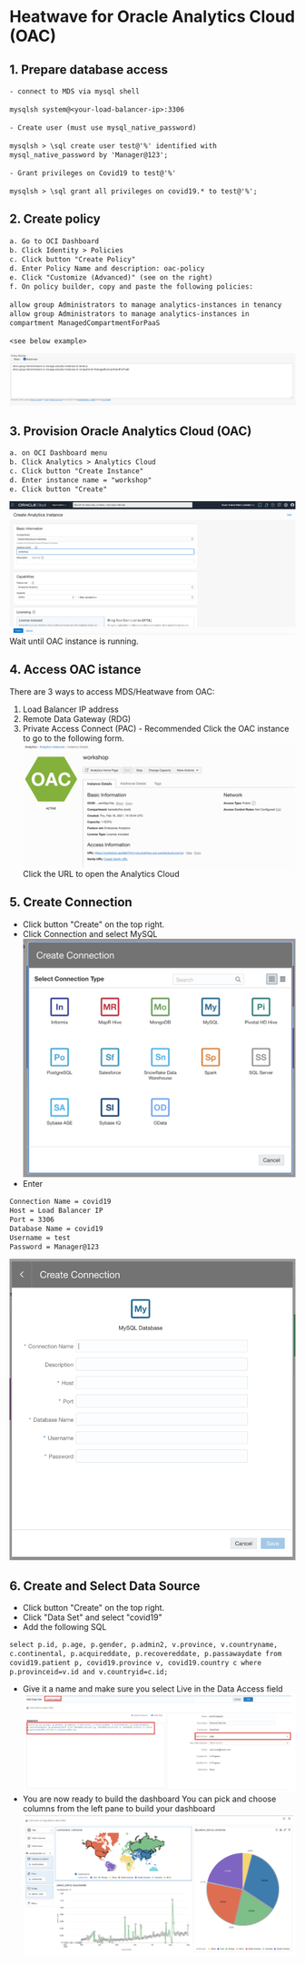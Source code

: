 # Heatwave for Oracle Analytics Cloud (OAC)
## 1. Prepare database access
```
- connect to MDS via mysql shell

mysqlsh system@<your-load-balancer-ip>:3306

- Create user (must use mysql_native_password)

mysqlsh > \sql create user test@'%' identified with mysql_native_password by 'Manager@123';

- Grant privileges on Covid19 to test@'%'

mysqlsh > \sql grant all privileges on covid19.* to test@'%';

```
## 2. Create policy
```
a. Go to OCI Dashboard
b. Click Identity > Policies
c. Click button "Create Policy"
d. Enter Policy Name and description: oac-policy
e. Click "Customize (Advanced)" (see on the right)
f. On policy builder, copy and paste the following policies:

allow group Administrators to manage analytics-instances in tenancy
allow group Administrators to manage analytics-instances in compartment ManagedCompartmentForPaaS

<see below example>
```
![Image of picture1](https://github.com/tripplea-sg/MySQL_Heatwave_Workshop/blob/main/Lab-7/Screenshot%202021-02-18%20at%2010.20.56%20PM.png)
## 3. Provision Oracle Analytics Cloud (OAC)
```
a. on OCI Dashboard menu
b. Click Analytics > Analytics Cloud
c. Click button "Create Instance"
d. Enter instance name = "workshop"
e. Click button "Create"
```
![Image of picture1](https://github.com/tripplea-sg/MySQL_Heatwave_Workshop/blob/main/Lab-7/Screenshot%202021-02-18%20at%208.47.45%20PM.png)
Wait until OAC instance is running.
## 4. Access OAC istance
There are 3 ways to access MDS/Heatwave from OAC:
1. Load Balancer IP address
2. Remote Data Gateway (RDG)
3. Private Access Connect (PAC) - Recommended
Click the OAC instance to go to the following form.
![Image of picture1](https://github.com/tripplea-sg/MySQL_Heatwave_Workshop/blob/main/Lab-7/Screenshot%202021-02-18%20at%2010.45.17%20PM.png)
Click the URL to open the Analytics Cloud
## 5. Create Connection
- Click button "Create" on the top right.
- Click Connection and select MySQL
![Image of picture1](https://github.com/tripplea-sg/MySQL_Heatwave_Workshop/blob/main/Lab-7/Screenshot%202021-02-18%20at%2011.15.43%20PM.png)
- Enter 
```
Connection Name = covid19
Host = Load Balancer IP
Port = 3306
Database Name = covid19
Username = test
Password = Manager@123
```
![Image of picture1](https://github.com/tripplea-sg/MySQL_Heatwave_Workshop/blob/main/Lab-7/Screenshot%202021-02-18%20at%2011.15.59%20PM.png)
## 6. Create and Select Data Source
- Click button "Create" on the top right.
- Click "Data Set" and select "covid19"
- Add the following SQL
```
select p.id, p.age, p.gender, p.admin2, v.province, v.countryname, c.continental, p.acquireddate, p.recovereddate, p.passawaydate from covid19.patient p, covid19.province v, covid19.country c where p.provinceid=v.id and v.countryid=c.id;
```
- Give it a name and make sure you select Live in the Data Access field
![Image of picture1](https://github.com/tripplea-sg/MySQL_Heatwave_Workshop/blob/main/Lab-7/Screenshot%202021-02-18%20at%2011.49.30%20PM.png)
- You are now ready to build the dashboard You can pick and choose columns from the left pane to build your dashboard
![Image of picture1](https://github.com/tripplea-sg/MySQL_Heatwave_Workshop/blob/main/Lab-7/Screenshot%202021-02-18%20at%2011.49.40%20PM.png)

